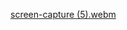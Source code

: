 [screen-capture (5).webm](https://github.com/Anjanadevi1011/Neural_network_ICP-3/assets/79097495/2fb7ac5e-d8bf-4242-bf92-291e921658e0)
